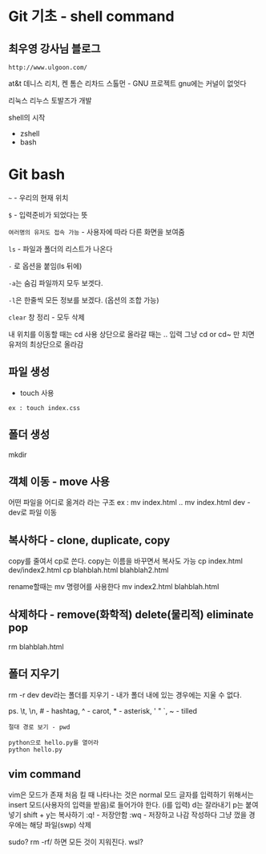 # Git 기초 - shell command
## 최우영 강사님 블로그
`
http://www.ulgoon.com/
`

at&t
데니스 리치, 켄 톰슨
리차드 스톨먼 - GNU 프로젝트
gnu에는 커널이 없엇다

리눅스
리누스 토발즈가 개발

shell의 시작
 - zshell
 - bash

# Git bash

`~` - 우리의 현재 위치 

`$` - 입력준비가 되었다는 뜻 

`여러명의 유저도 접속 가능` - 사용자에 따라 다른 화면을 보여줌 

`ls` - 파일과 폴더의 리스트가 나온다 

`-` 로 옵션을 붙임(ls 뒤에) 

`-a`는 숨김 파일까지 모두 보겟다. 

`-l`은 한줄씩 모든 정보를 보겠다. (옵션의 조합 가능) 

`clear` 창 정리 - 모두 삭제 
 
내 위치를 이동할 때는 cd 사용
상단으로 올라갈 때는 .. 입력
그냥 cd  or cd~ 만 치면 유저의 최상단으로 올라감

## 파일 생성
- touch 사용
```
ex : touch index.css
```
## 폴더 생성
mkdir

## 객체 이동 - move 사용
어떤 파일을 어디로 옮겨라 라는 구조
ex : mv index.html ..
mv index.html dev - dev로 파일 이동

## 복사하다 - clone, duplicate, copy
copy를 줄여서 cp로 쓴다.
copy는 이름을 바꾸면서 복사도 가능
cp index.html dev/index2.html
cp blahblah.html blahblah2.html

rename할때는 mv 명령어를 사용한다
mv index2.html blahblah.html

## 삭제하다 - remove(화학적) delete(물리적) eliminate pop
rm blahblah.html

## 폴더 지우기
rm -r dev
dev라는 폴더를 지우기 - 내가 폴더 내에 있는 경우에는 지울 수 없다.

ps. \t, \n, # - hashtag, ^ - carot, * - asterisk, ' " `, ~ - tilled

```
절대 경로 보기 - pwd

python으로 hello.py를 열어라
python hello.py
```

## vim command
vim은 모드가 존재
처음 킬 때 나타나는 것은 normal 모드
글자를 입력하기 위해서는 insert 모드(사용자의 입력을 받음)로 들어가야 한다. (i를 입력)
d는 잘라내기 p는 붙여넣기 shift + y는 복사하기
:q! - 저장안함
:wq - 저장하고 나감
작성하다 그냥 껐을 경우에는 해당 파일(swp) 삭제

sudo?
rm -rf/ 하면 모든 것이 지워진다.
wsl?

